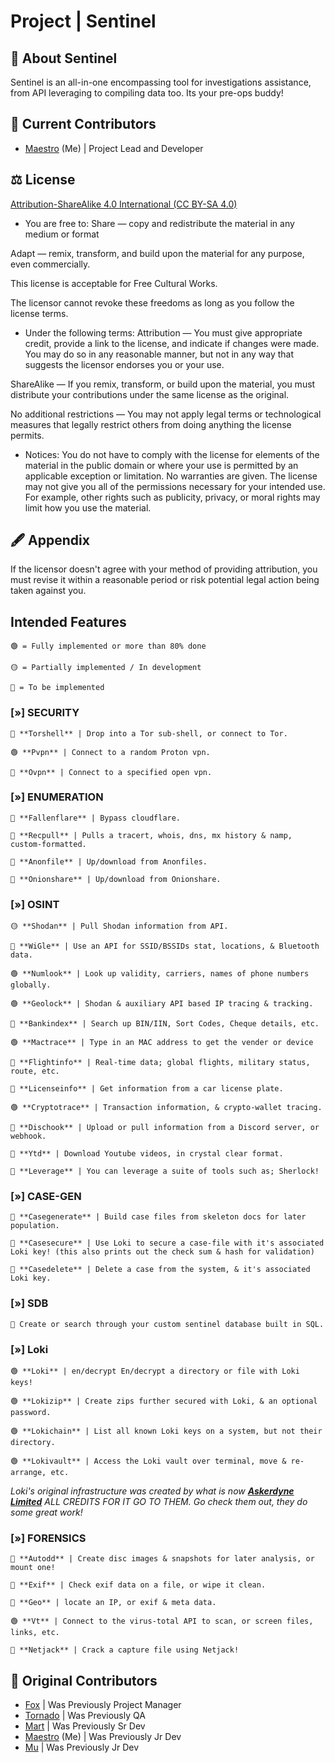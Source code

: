 # Project | Sentinel



## 🚀 About Sentinel

Sentinel is an all-in-one encompassing tool for investigations assistance, from API leveraging to compiling data too. Its your pre-ops buddy! 


## 🤝 Current Contributors

- [Maestro](https://github.com/digitalized-snake) (Me) | Project Lead and Developer



## ⚖ License

[Attribution-ShareAlike 4.0 International (CC BY-SA 4.0)](http://creativecommons.org/licenses/by-sa/4.0/)

- You are free to:
Share — copy and redistribute the material in any medium or format

Adapt — remix, transform, and build upon the material
for any purpose, even commercially.

This license is acceptable for Free Cultural Works.

The licensor cannot revoke these freedoms as long as you follow the license terms.

- Under the following terms:
Attribution — You must give appropriate credit, provide a link to the license, and indicate if changes were made. You may do so in any reasonable manner, but not in any way that suggests the licensor endorses you or your use.

ShareAlike — If you remix, transform, or build upon the material, you must distribute your contributions under the same license as the original.

No additional restrictions — You may not apply legal terms or technological measures that legally restrict others from doing anything the license permits.

- Notices:
You do not have to comply with the license for elements of the material in the public domain or where your use is permitted by an applicable exception or limitation.
No warranties are given. The license may not give you all of the permissions necessary for your intended use. For example, other rights such as publicity, privacy, or moral rights may limit how you use the material.
## 🖋 Appendix

If the licensor doesn't agree with your method of providing attribution, you must revise it within a reasonable period or risk potential legal action being taken against you.

## Intended Features
```  
🟢 = Fully implemented or more than 80% done

🟡 = Partially implemented / In development

🔴 = To be implemented
```



### [»] **SECURITY**
```
🔴 **Torshell** | Drop into a Tor sub-shell, or connect to Tor.

🟢 **Pvpn** | Connect to a random Proton vpn.

🔴 **Ovpn** | Connect to a specified open vpn.
```


### [»] **ENUMERATION**
```  
🔴 **Fallenflare** | Bypass cloudflare.

🔴 **Recpull** | Pulls a tracert, whois, dns, mx history & namp, custom-formatted.

🔴 **Anonfile** | Up/download from Anonfiles.

🔴 **Onionshare** | Up/download from Onionshare.
```


### [»] **OSINT**
```  
🟡 **Shodan** | Pull Shodan information from API.

🔴 **WiGle** | Use an API for SSID/BSSIDs stat, locations, & Bluetooth data.

🟢 **Numlook** | Look up validity, carriers, names of phone numbers globally.

🟢 **Geolock** | Shodan & auxiliary API based IP tracing & tracking.

🔴 **Bankindex** | Search up BIN/IIN, Sort Codes, Cheque details, etc.

🟢 **Mactrace** | Type in an MAC address to get the vender or device

🔴 **Flightinfo** | Real-time data; global flights, military status, route, etc.

🔴 **Licenseinfo** | Get information from a car license plate.

🟢 **Cryptotrace** | Transaction information, & crypto-wallet tracing.

🔴 **Dischook** | Upload or pull information from a Discord server, or webhook.

🔴 **Ytd** | Download Youtube videos, in crystal clear format.

🔴 **Leverage** | You can leverage a suite of tools such as; Sherlock!
```


### [»] **CASE-GEN**
```  
🔴 **Casegenerate** | Build case files from skeleton docs for later population.

🔴 **Casesecure** | Use Loki to secure a case-file with it's associated Loki key! (this also prints out the check sum & hash for validation)

🔴 **Casedelete** | Delete a case from the system, & it's associated Loki key.
```


### [»] **SDB**
```  
🔴 Create or search through your custom sentinel database built in SQL.
```

### [»] **Loki**
```  
🟢 **Loki** | en/decrypt En/decrypt a directory or file with Loki keys!

🟢 **Lokizip** | Create zips further secured with Loki, & an optional password.

🟢 **Lokichain** | List all known Loki keys on a system, but not their directory.

🟢 **Lokivault** | Access the Loki vault over terminal, move & re-arrange, etc.
```
*Loki's original infrastructure was created by what is now* ***[Askerdyne Limited](https://askerdyne.com/)*** *ALL CREDITS FOR IT GO TO THEM. Go check them out, they do some great work!*

### [»] **FORENSICS**
``` 
🔴 **Autodd** | Create disc images & snapshots for later analysis, or mount one!

🔴 **Exif** | Check exif data on a file, or wipe it clean.

🔴 **Geo** | locate an IP, or exif & meta data.

🟢 **Vt** | Connect to the virus-total API to scan, or screen files, links, etc.

🔴 **Netjack** | Crack a capture file using Netjack!
```  

## 🤝 Original Contributors

- [Fox](https://github.com/1T57H3F0X) | Was Previously Project Manager
- [Tornado](https://github.com/digitalsilicon) | Was Previously QA
- [Mart](https://github.com/marvhus) | Was Previously Sr Dev
- [Maestro](https://github.com/digitalized-snake) (Me) | Was Previously Jr Dev
- [Mu](https://github.com/IamMU) | Was Previously Jr Dev
